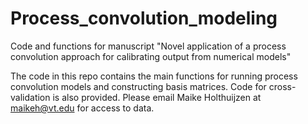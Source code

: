 # Process_convolution_modeling
Code and functions for manuscript "Novel application of a process convolution approach for calibrating output from numerical models"

The code in this repo contains the main functions for running process convolution models and constructing basis matrices. Code for cross-validation is also provided. 
Please email Maike Holthuijzen at maikeh@vt.edu for access to data.
